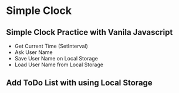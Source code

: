 # Simple Clock

## Simple Clock Practice with Vanila Javascript
- Get Current Time (SetInterval)
- Ask User Name
- Save User Name on Local Storage
- Load User Name from Local Storage

## Add ToDo List with using Local Storage